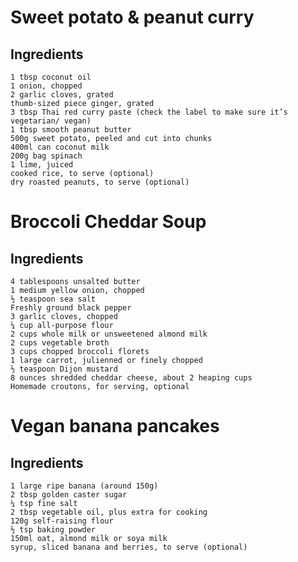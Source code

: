 # Sweet potato & peanut curry

## Ingredients
    1 tbsp coconut oil
    1 onion, chopped
    2 garlic cloves, grated
    thumb-sized piece ginger, grated
    3 tbsp Thai red curry paste (check the label to make sure it’s vegetarian/ vegan)
    1 tbsp smooth peanut butter
    500g sweet potato, peeled and cut into chunks
    400ml can coconut milk
    200g bag spinach
    1 lime, juiced
    cooked rice, to serve (optional)
    dry roasted peanuts, to serve (optional)

# Broccoli Cheddar Soup

## Ingredients
    4 tablespoons unsalted butter
    1 medium yellow onion, chopped
    ½ teaspoon sea salt
    Freshly ground black pepper
    3 garlic cloves, chopped
    ¼ cup all-purpose flour
    2 cups whole milk or unsweetened almond milk
    2 cups vegetable broth
    3 cups chopped broccoli florets
    1 large carrot, julienned or finely chopped
    ½ teaspoon Dijon mustard
    8 ounces shredded cheddar cheese, about 2 heaping cups
    Homemade croutons, for serving, optional

# Vegan banana pancakes

## Ingredients
    1 large ripe banana (around 150g)
    2 tbsp golden caster sugar
    ¼ tsp fine salt
    2 tbsp vegetable oil, plus extra for cooking
    120g self-raising flour
    ½ tsp baking powder
    150ml oat, almond milk or soya milk
    syrup, sliced banana and berries, to serve (optional)